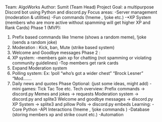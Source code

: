 Team: AlgoWorks
Author: Sumit (Team Head)
Project Goal: a multipurpose Discord bot using Python and discord.py
Focus areas:
-Server management (moderation & utilities)
-Fun commands (!meme , !joke etc.)
-*XP System (members who are more active without spamming will get higher XP and
Rank Cards)
Phase 1 (MVP):
1. Prefix based commands like !meme (shows a random meme), !joke (sends a random
joke)
2. Moderation : Kick, ban, Mute (strike based system)
3. Welcome and Goodbye messages
Phase 2 :
1. XP system:
-members gain xp for chatting (not spamming or violating community guidelines)
-Top members get rank cards
2. Expand Moderation system
3. Polling system:
Ex: !poll “who’s got a wider chest” “Brock Lesner” “Mod…….
4. Daily news and quotes
Phase Optional: (just some ideas, might add)
-mini games: Tick Tac Toe etc.
Tech overview:
Prefix commands -> discord.py
Memes and jokes -> requests
Moderation system -> discord.py and splite3
Welcome and goodbye messages -> discord.py
XP System -> splite3 and pillow
Polls -> discord.py embeds
Learning:
-Core Python
-API Interactions (!meme , !joke commands )
-Database (storing members xp and strike count etc.)
-Automation
